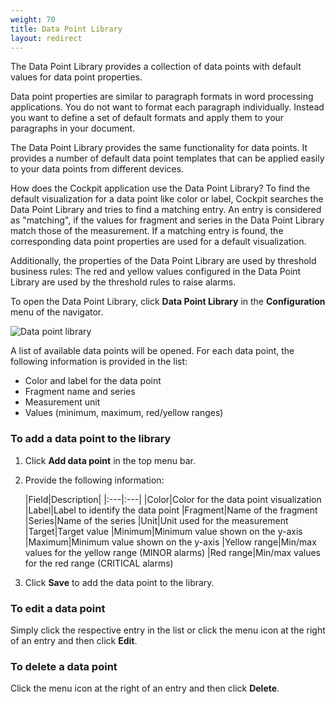 ```yaml
---
weight: 70
title: Data Point Library
layout: redirect
---
```


The Data Point Library provides a collection of data points with default values for data point properties.

Data point properties are similar to paragraph formats in word processing applications. You do not want to format each paragraph individually. Instead you want to define a set of default formats and apply them to your paragraphs in your document.

The Data Point Library provides the same functionality for data points. It provides a number of default data point templates that can be applied easily to your data points from different devices.

How does the Cockpit application use the Data Point Library? To find the default visualization for a data point like color or label, Cockpit searches the Data Point Library and tries to find a matching entry. An entry is considered as "matching", if the values for fragment and series in the Data Point Library match those of the measurement. If a matching entry is found, the corresponding data point properties are used for a default visualization.

Additionally, the properties of the Data Point Library are used by threshold business rules: The red and yellow values configured in the Data Point Library are used by the threshold rules to raise alarms.

To open the Data Point Library, click **Data Point Library** in the **Configuration** menu of the navigator.

![Data point library](/images/users-guide/cockpit/cockpit-data-point-library.png)

A list of available data points will be opened. For each data point, the following information is provided in the list:

* Color and label for the data point
* Fragment name and series
* Measurement unit
* Values (minimum, maximum, red/yellow ranges)

### To add a data point to the library

1. Click **Add data point** in the top menu bar.
2. Provide the following information:

	|Field|Description|
|:---|:---|
|Color|Color for the data point visualization
|Label|Label to identify the data point
|Fragment|Name of the fragment
|Series|Name of the series
|Unit|Unit used for the measurement
|Target|Target value
|Minimum|Minimum value shown on the y-axis
|Maximum|Minimum value shown on the y-axis
|Yellow range|Min/max values for the yellow range (MINOR alarms)
|Red range|Min/max values for the red range (CRITICAL alarms)

3. Click **Save** to add the data point to the library.

### To edit a data point

Simply click the respective entry in the list or click the menu icon at the right of an entry and then click **Edit**.


### To delete a data point

Click the menu icon at the right of an entry and then click **Delete**.

